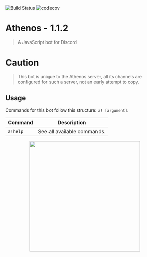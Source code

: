 ![Build Status](https://travis-ci.org/Snuffinho/athenos708119159.svg?branch=develop)
![codecov](https://codecov.io/gh/Snuffinho/athenos708119159/branch/develop/graph/badge.svg)

# Athenos - 1.1.2
> A JavaScript bot for Discord

# Caution

> This bot is unique to the Athenos server, all its channels are configured for such a server, not an early attempt to copy.


## Usage

Commands for this bot follow this structure: `a! [argument]`.

| Command | Description
|---------|-------------|
| `a!help` | See all available commands. |

<p align="center">
  <img src="https://i.imgur.com/4JaNmFp.png" width="350"/>
</p>
